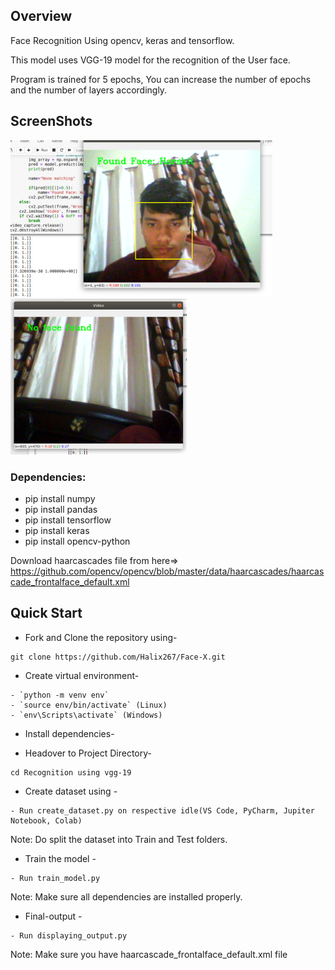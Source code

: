 ## Overview
Face Recognition Using opencv, keras and tensorflow.

This model uses VGG-19 model for the recognition of the  User face.

Program is trained for 5 epochs, You can increase the number of epochs and the number of layers accordingly.

## ScreenShots

<img src="Screenshot from 2020-12-11 21-34-18.png" height="250px">
<img src="Screenshot from 2020-12-11 17-59-00.png" height="250px">

### Dependencies:
* pip install numpy
* pip install pandas
* pip install tensorflow
* pip install keras
* pip install opencv-python

Download haarcascades file from here=> https://github.com/opencv/opencv/blob/master/data/haarcascades/haarcascade_frontalface_default.xml


## Quick Start

- Fork and Clone the repository using-
```
git clone https://github.com/Halix267/Face-X.git
```
- Create virtual environment-
```
- `python -m venv env`
- `source env/bin/activate` (Linux)
- `env\Scripts\activate` (Windows)
```
- Install dependencies-

- Headover to Project Directory- 
```
cd Recognition using vgg-19
```
- Create dataset using -
```
- Run create_dataset.py on respective idle(VS Code, PyCharm, Jupiter Notebook, Colab)
```
Note: Do split the dataset into Train and Test folders.

- Train the model -
```
- Run train_model.py 
```
Note: Make sure all dependencies are installed properly.

- Final-output -
```
- Run displaying_output.py
```
Note: Make sure you have haarcascade_frontalface_default.xml file 



